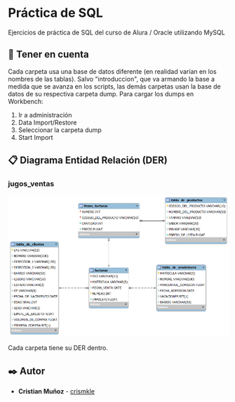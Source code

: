 # Práctica de SQL

Ejercicios de práctica de SQL del curso de Alura / Oracle utilizando MySQL

## :mega: Tener en cuenta

Cada carpeta usa una base de datos diferente (en realidad varían en los nombres de las tablas). Salvo "introduccion", que va armando la base a medida que se avanza en los scripts, las demás carpetas usan la base de datos de su respectiva carpeta dump. Para cargar los dumps en Workbench:
1. Ir a administración
2. Data Import/Restore
3. Seleccionar la carpeta dump
4. Start Import

## :clipboard: Diagrama Entidad Relación (DER)

### jugos_ventas

<img src="https://github.com/crismkle/practica-sql/blob/main/2-consultas-SQL/DER-jugos_ventas.png?raw=true">

Cada carpeta tiene su DER dentro.

## ✒️ Autor
* **Cristian Muñoz** - [crismkle](https://github.com/crismkle)
